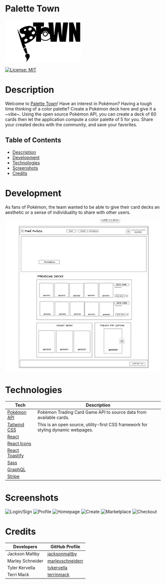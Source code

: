 # Palette Town
![Logo](client/src/components/Navbar/assets/pallet-town-logo.png)

[![License: MIT](https://img.shields.io/badge/License-MIT-yellow.svg)](https://opensource.org/licenses/MIT)

# Description

Welcome to [Palette Town]()! Have an interest in Pokémon? Having a tough time thinking of a color palette? Create a Pokémon deck here and give it a ~vibe~. Using the open source Pokémon API, you can create a deck of 60 cards then let the application compute a color palette of 5 for you. Share your created decks with the community, and save your favorites.

## Table of Contents
- [Description](#description)
- [Development](#development)
- [Technologies](#technologies)
- [Screenshots](#screenshots)
- [Credits](#credits)

# Development

As fans of Pokémon, the team wanted to be able to give their card decks an aesthetic or a sense of individuality to share with other users. 

![Excalidraw Wireframe](client/src/assets/excalidraw-wireframe.png)

# Technologies

| Tech         | Description |
| ----------- | ----------- |
| [Pokémon API](https://docs.pokemontcg.io/) | Pokémon Trading Card Game API to source data from available cards. |
| [Tailwind CSS](https://tailwindcss.com/) | This is an open source, utility-first CSS framework for styling dynamic webpages.|
| [React](https://react.dev/) |  |
| [React Icons](https://react-icons.github.io/react-icons/) |  |
| [React Toastify](https://fkhadra.github.io/react-toastify/introduction/) |  |
| [Sass](https://sass-lang.com/documentation/js-api/) |   |
| [GraphQL](https://graphql.org/)  |   |
| [Stripe](https://stripe.com/docs/payments/payment-methods) |  |

# Screenshots
![Login/Sign]()
![Profile]()
![Homepage]()
![Create]()
![Marketplace]()
![Checkout]()

# Credits

| Developers         | GitHub Profile|
| -----------  | ----------- |
|Jackson Maltby | [jacksonmaltby](https://github.com/jacksonmaltby)  |
|Marley Schneider|[marleyschneiderr](https://github.com/marleyschneiderr)
|Tyler Kervella |[tykervella](https://github.com/tykervella)
|Terri Mack|[terrinmack](https://github.com/terrinmack) |
